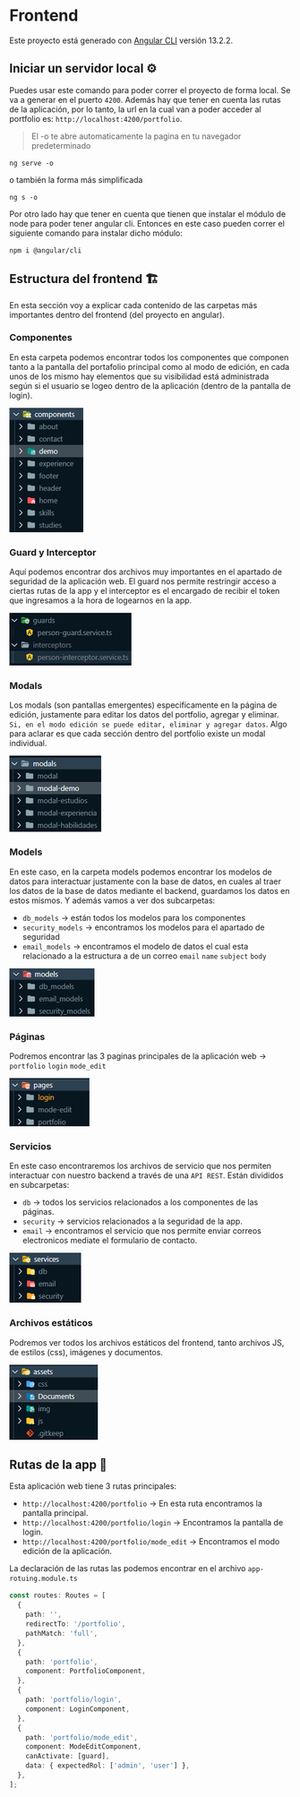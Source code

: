 # Frontend

Este proyecto está generado con [Angular CLI](https://github.com/angular/angular-cli) versión 13.2.2.

## Iniciar un servidor local ⚙

Puedes usar este comando para poder correr el proyecto de forma local. Se va a generar en el puerto `4200`. Además hay que tener en cuenta las rutas de la aplicación, por lo tanto, la url en la cual van a poder acceder al portfolio es: `http://localhost:4200/portfolio`.
> El -o te abre automaticamente la pagina en tu navegador predeterminado
``` 
ng serve -o 
```
o también la forma más simplificada
```
ng s -o
```
Por otro lado hay que tener en cuenta que tienen que instalar el módulo de node para poder tener angular cli. Entonces en este caso pueden correr el siguiente comando para instalar dicho módulo:
```
npm i @angular/cli 
```

## Estructura del frontend 🏗
En esta sección voy a explicar cada contenido de las carpetas más importantes dentro del frontend (del proyecto en angular).

### Componentes
En esta carpeta podemos encontrar todos los componentes que componen tanto a la pantalla del portafolio principal como al modo de edición, en cada unos de los mismo hay elementos que su visibilidad está administrada según si el usuario se logeo dentro de la aplicación (dentro de la pantalla de login).

![image](https://github.com/Uciel89/Portfolio/blob/main/images/components.png)

### Guard y Interceptor
Aquí podemos encontrar dos archivos muy importantes en el apartado de seguridad de la aplicación web. El guard nos permite restringir acceso a ciertas rutas de la app y el interceptor es el encargado de recibir el token que ingresamos a la hora de logearnos en la app.

![image](https://github.com/Uciel89/Portfolio/blob/main/images/guard_interceptor.png)

### Modals
Los modals (son pantallas emergentes) específicamente en la página de edición, justamente para editar los datos del portfolio, agregar y eliminar. `Si, en el modo edición se puede editar, eliminar y agregar datos`. Algo para aclarar es que cada sección dentro del portfolio existe un modal individual.

![image](https://github.com/Uciel89/Portfolio/blob/main/images/modals.png)

### Models
En este caso, en la carpeta models podemos encontrar los modelos de datos para interactuar justamente con la base de datos, en cuales al traer los datos de la base de datos mediante el backend, guardamos los datos en estos mismos. Y además vamos a ver dos subcarpetas:

- `db_models` -> están todos los modelos para los componentes
- `security_models` -> encontramos los modelos para el apartado de seguridad
- `email_models` -> encontramos el modelo de datos el cual esta relacionado a la estructura a de un correo `email` `name` `subject` `body`

![image](https://github.com/Uciel89/Portfolio/blob/main/images/models.png)

### Páginas 
Podremos encontrar las 3 paginas principales de la aplicación web -> `portfolio` `login` `mode_edit`

![image](https://github.com/Uciel89/Portfolio/blob/main/images/paginas.png)

### Servicios
En este caso encontraremos los archivos de servicio que nos permiten interactuar con nuestro backend a través de una `API REST`. Están divididos en subcarpetas:
- `db` -> todos los servicios relacionados a los componentes de las páginas.
- `security` -> servicios relacionados a la seguridad de la app.
- `email` -> encontramos el servicio que nos permite enviar correos electronicos mediate el formulario de contacto.

![image](https://github.com/Uciel89/Portfolio/blob/main/images/servicios.png)

### Archivos estáticos
Podremos ver todos los archivos estáticos del frontend, tanto archivos JS, de estilos (css), imágenes y documentos.

![image](https://github.com/Uciel89/Portfolio/blob/main/images/estaticos.png)

## Rutas de la app 🔎
Esta aplicación web tiene 3 rutas principales:
 - `http://localhost:4200/portfolio` -> En esta ruta encontramos la pantalla principal. 
 - `http://localhost:4200/portfolio/login` -> Encontramos la pantalla de login.
 - `http://localhost:4200/portfolio/mode_edit` -> Encontramos el modo edición de la aplicación.

La declaración de las rutas las podemos encontrar en el archivo `app-rotuing.module.ts`
``` typescript
const routes: Routes = [
  {
    path: '',
    redirectTo: '/portfolio',
    pathMatch: 'full',
  },
  {
    path: 'portfolio',
    component: PortfolioComponent,
  },
  {
    path: 'portfolio/login',
    component: LoginComponent,
  },
  {
    path: 'portfolio/mode_edit',
    component: ModeEditComponent,
    canActivate: [guard],
    data: { expectedRol: ['admin', 'user'] },
  },
];

```
